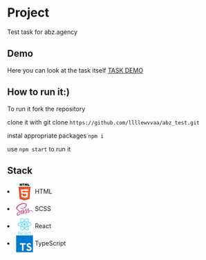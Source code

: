 # Project

Test task for abz.agency

## Demo

Here you can look at the task itself [TASK DEMO](https://llllewvvaa.github.io/abz_test/)

## How to run it:)

To run it
fork the repository

clone it with git clone `https://github.com/llllewvvaa/abz_test.git`

instal appropriate packages `npm i`

use `npm start` to run it

## Stack
<li>
  <img src="https://raw.githubusercontent.com/devicons/devicon/master/icons/html5/html5-original-wordmark.svg" align="center" alt="html5" width="40" height="40"/>
  HTML
</li>

<li>
  <img src="https://raw.githubusercontent.com/devicons/devicon/master/icons/sass/sass-original.svg" align="center" alt="sass" width="40" height="40"/>
  SCSS
</li>

<li>
  <img src="https://raw.githubusercontent.com/devicons/devicon/master/icons/react/react-original-wordmark.svg" align="center" alt="react" width="40" height="40"/> 
  React
</li>

<li>
  <img src="https://raw.githubusercontent.com/devicons/devicon/master/icons/typescript/typescript-original.svg" align="center" alt="typescript" width="40" height="40"/>
  TypeScript
</li>
